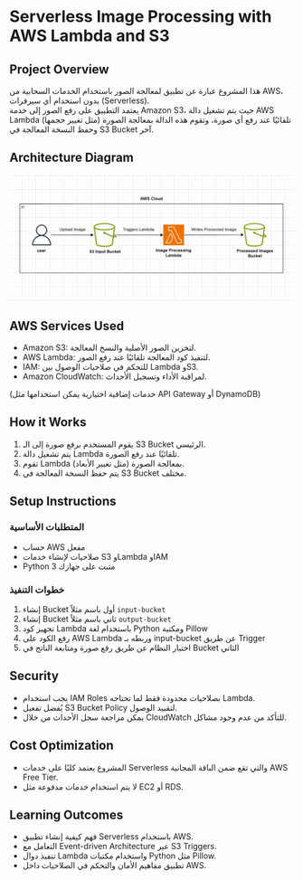 # Serverless Image Processing with AWS Lambda and S3

## Project Overview

هذا المشروع عبارة عن تطبيق لمعالجة الصور باستخدام الخدمات السحابية من AWS، بدون استخدام أي سيرفرات (Serverless).  
يعتمد التطبيق على رفع الصور إلى خدمة Amazon S3، حيث يتم تشغيل دالة AWS Lambda تلقائيًا عند رفع أي صورة، وتقوم هذه الدالة بمعالجة الصورة (مثل تغيير حجمها) وحفظ النسخة المعالجة في S3 Bucket آخر.

## Architecture Diagram

![Architecture Diagram](Image%20Processing%20Architecture.png)

## AWS Services Used

- Amazon S3: لتخزين الصور الأصلية والنسخ المعالجة.
- AWS Lambda: لتنفيذ كود المعالجة تلقائيًا عند رفع الصور.
- IAM: للتحكم في صلاحيات الوصول بين Lambda وS3.
- Amazon CloudWatch: لمراقبة الأداء وتسجيل الأحداث.

(خدمات إضافية اختيارية يمكن استخدامها مثل API Gateway أو DynamoDB)

## How it Works

1. يقوم المستخدم برفع صورة إلى الـ S3 Bucket الرئيسي.
2. يتم تشغيل دالة Lambda تلقائيًا عند رفع الصورة.
3. تقوم Lambda بمعالجة الصورة (مثل تغيير الأبعاد).
4. يتم حفظ النسخة المعالجة في S3 Bucket مختلف.

## Setup Instructions

### المتطلبات الأساسية

- حساب AWS مفعل
- صلاحيات لإنشاء خدمات S3 وLambda وIAM
- Python 3 مثبت على جهازك

### خطوات التنفيذ

1. إنشاء Bucket أول باسم مثلاً `input-bucket`
2. إنشاء Bucket ثاني باسم مثلاً `output-bucket`
3. تجهيز كود Lambda باستخدام لغة Python ومكتبة Pillow
4. رفع الكود على AWS Lambda وربطه بـ input-bucket عن طريق Trigger
5. اختبار النظام عن طريق رفع صورة ومتابعة الناتج في Bucket الثاني

## Security

- يجب استخدام IAM Roles بصلاحيات محدودة فقط لما تحتاجه Lambda.
- يُفضل تفعيل S3 Bucket Policy لتقييد الوصول.
- يمكن مراجعة سجل الأحداث من خلال CloudWatch للتأكد من عدم وجود مشاكل.

## Cost Optimization

- المشروع يعتمد كليًا على خدمات Serverless والتي تقع ضمن الباقة المجانية AWS Free Tier.
- لا يتم استخدام خدمات مدفوعة مثل EC2 أو RDS.

## Learning Outcomes

- فهم كيفية إنشاء تطبيق Serverless باستخدام AWS.
- التعامل مع Event-driven Architecture عبر S3 Triggers.
- تنفيذ دوال Lambda واستخدام مكتبات Python مثل Pillow.
- تطبيق مفاهيم الأمان والتحكم في الصلاحيات داخل AWS.
